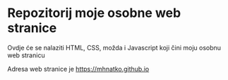 # Repozitorij moje osobne web stranice

Ovdje će se nalaziti HTML, CSS, možda i Javascript koji čini moju osobnu web stranicu

Adresa web stranice je https://mhnatko.github.io